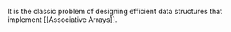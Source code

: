 It is the classic problem of designing efficient data structures that implement [[Associative Arrays]].